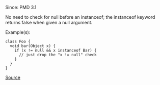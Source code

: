 Since: PMD 3.1

No need to check for null before an instanceof; the instanceof keyword returns false when given a null argument.

Example(s):
```
class Foo {
  void bar(Object x) {
    if (x != null && x instanceof Bar) {
      // just drop the "x != null" check
    }
  }
}
```

[Source](https://pmd.github.io/pmd-5.5.4/pmd-java/rules/java/design.html#SimplifyConditional)
